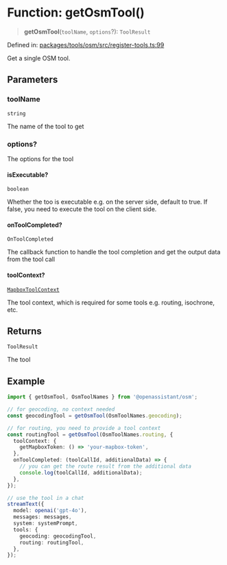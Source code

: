 # Function: getOsmTool()

> **getOsmTool**(`toolName`, `options`?): `ToolResult`

Defined in: [packages/tools/osm/src/register-tools.ts:99](https://github.com/GeoDaCenter/openassistant/blob/37d127dc7a76d6b5cf9de906c055e4c904e3dfed/packages/tools/osm/src/register-tools.ts#L99)

Get a single OSM tool.

## Parameters

### toolName

`string`

The name of the tool to get

### options?

The options for the tool

#### isExecutable?

`boolean`

Whether the too is executable e.g. on the server side, default to true. If false, you need to execute the tool on the client side.

#### onToolCompleted?

`OnToolCompleted`

The callback function to handle the tool completion and get the output data from the tool call

#### toolContext?

[`MapboxToolContext`](../type-aliases/MapboxToolContext.md)

The tool context, which is required for some tools e.g. routing, isochrone, etc.

## Returns

`ToolResult`

The tool

## Example

```typescript
import { getOsmTool, OsmToolNames } from '@openassistant/osm';

// for geocoding, no context needed
const geocodingTool = getOsmTool(OsmToolNames.geocoding);

// for routing, you need to provide a tool context
const routingTool = getOsmTool(OsmToolNames.routing, {
  toolContext: {
    getMapboxToken: () => 'your-mapbox-token',
  },
  onToolCompleted: (toolCallId, additionalData) => {
    // you can get the route result from the additional data
    console.log(toolCallId, additionalData);
  },
});

// use the tool in a chat
streamText({
  model: openai('gpt-4o'),
  messages: messages,
  system: systemPrompt,
  tools: {
    geocoding: geocodingTool,
    routing: routingTool,
  },
});
```
